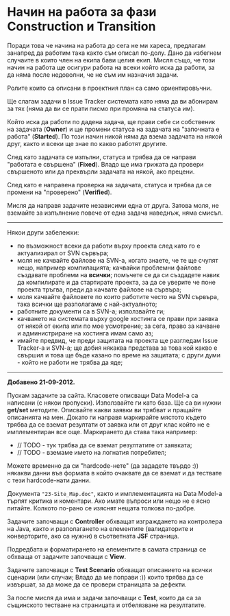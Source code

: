 # Начин на работа за фази Construction и Transition #

Поради това че начина на работа до сега не ми хареса, предлагам занапред да работим така както съм описал по-долу. Дано да избегнем случаите в които член на екипа бави целия екип. Мисля също, че този начин на работа ще осигури работа на всеки който иска да работи, за да няма после недоволни, че не съм им назначил задачи.

Ролите които са описани в проектния план са само ориентировъчни.

Ще слагам задачи в Issue Tracker системата като няма да ви абонирам за тях (няма да ви се прати писмо при промяна на статуса им).

Който иска да работи по дадена задача, ще прави себе си собственик на задачата (**Owner**) и ще промени статуса на задачата на "започната е работа" (**Started**). По този начин никой няма да взема задачата на някой друг, както и всеки ще знае по какво работят другите.

След като задачата се изпълни, статуса и трябва да се направи "работата е свършена" (**Fixed**). Владо ще има грижата да провери свършеното или да прехвърли задачата на някой, ако прецени.

След като е направена проверка на задачата, статуса и трябва да се промени на "проверено" (**Verified**).

Мисля да направя задачите независими една от друга. Затова моля, не вземайте за изпълнение повече от една задача наведнъж, няма смисъл.


---


Някои други забележки:

  * по възможност всеки да работи върху проекта след като го е актуализирал от SVN сървъра;
  * моля не качвайте файлове на SVN-а, когато знаете, че те ще счупят нещо, например компилацията; качвайки проблемни файлове създавате проблеми на **всички**; помъчете се да си създадете навик да компилирате и да стартирате проекта, за да се уверите че поне проекта тръгва, преди да качвате файлове на сървъра;
  * моля качвайте файловете по които работите често на SVN сървъра, така всички ще разполагаме с най-актуалното;
  * работните документи са в SVN-а; използвайте ги;
  * качването на системата върху google хостинга се прави при заявка от някой от екипа или по мое усмотрение; за сега, право за качване и администриране на хостинга имам само аз;
  * имайте предвид, че преди защитата на проекта ще разгледам Issue Tracker-а и SVN-a; ще добия някаква представа за това кой какво е свършил и това ще бъде казано по време на защитата; с други думи - който не работи не трябва да яде;


---


**Добавено 21-09-2012.**

Пускам задачите за сайта. Класовете описващи Data Model-а са написани (с някои пропуски). Използвайте ги като база. Ще са ви нужни **get/set** методите. Описвайте какви заявки ви трябват и пращайте описанията на мен. Докато ги направя маркирайте мястото където трябва да се вземат резултати от заявка или от друг клас който не е имплементиран все още. Маркирането да става така например:
  * // TODO - тук трябва да се вземат резултатите от заявката;
  * // TODO - вземаме името на логнатия потребител;

Можете временно да си "hardcode-нете" (да зададете твърдо :)) някакви данни във формата в който очаквате да се вземат и да тествате с тези hardcode-нати данни.

Документа `"23-Site_Map.doc"`, както и имплементацията на Data Model-а търпят критика и коментари. Ако имате въпроси или нещо не е ясно питайте. Колкото по-рано се изяснят нещата толкова по-добре.

Задачите започващи с **Controller** обхващат изграждането на контролера на Java, както и разполагането на елементите (валидаторите и конверторите, ако са нужни) в съответната **JSF** страница.

Подредбата и форматирането на елементите в самата страница се обхваща от задачите започващи с **View**.

Задачите започващи с **Test Scenario** обхващат описанието на всички сценарии (или случаи; Владо да ме поправи :)) които трябва да се извършат, за да може да се провери страницата за дефекти.

За после мисля да има и задачи започващи с **Test**, които да са за същинското тестване на страницата и отбелязване на резултатите.